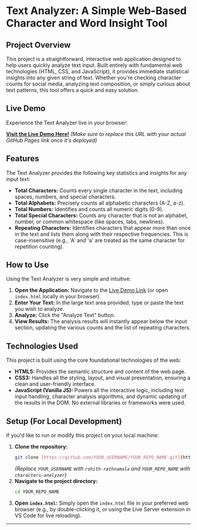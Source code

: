 # Text Analyzer: A Simple Web-Based Character and Word Insight Tool

## Project Overview

This project is a straightforward, interactive web application designed to help users quickly analyze text input. Built entirely with fundamental web technologies (HTML, CSS, and JavaScript), it provides immediate statistical insights into any given string of text. Whether you're checking character counts for social media, analyzing text composition, or simply curious about text patterns, this tool offers a quick and easy solution.

## Live Demo

Experience the Text Analyzer live in your browser:

**[Visit the Live Demo Here!](https://rohith-rathnamala.github.io/characters-analyzer/)**
*(Make sure to replace this URL with your actual GitHub Pages link once it's deployed)*

## Features

The Text Analyzer provides the following key statistics and insights for any input text:

* **Total Characters:** Counts every single character in the text, including spaces, numbers, and special characters.
* **Total Alphabets:** Precisely counts all alphabetic characters (A-Z, a-z).
* **Total Numbers:** Identifies and counts all numeric digits (0-9).
* **Total Special Characters:** Counts any character that is not an alphabet, number, or common whitespace (like spaces, tabs, newlines).
* **Repeating Characters:** Identifies characters that appear more than once in the text and lists them along with their respective frequencies. This is case-insensitive (e.g., 'A' and 'a' are treated as the same character for repetition counting).

## How to Use

Using the Text Analyzer is very simple and intuitive:

1.  **Open the Application:** Navigate to the [Live Demo Link](https://rohith-rathnamala.github.io/characters-analyzer/) (or open `index.html` locally in your browser).
2.  **Enter Your Text:** In the large text area provided, type or paste the text you wish to analyze.
3.  **Analyze:** Click the "Analyze Text" button.
4.  **View Results:** The analysis results will instantly appear below the input section, updating the various counts and the list of repeating characters.

## Technologies Used

This project is built using the core foundational technologies of the web:

* **HTML5:** Provides the semantic structure and content of the web page.
* **CSS3:** Handles all the styling, layout, and visual presentation, ensuring a clean and user-friendly interface.
* **JavaScript (Vanilla JS):** Powers all the interactive logic, including text input handling, character analysis algorithms, and dynamic updating of the results in the DOM. No external libraries or frameworks were used.

## Setup (For Local Development)

If you'd like to run or modify this project on your local machine:

1.  **Clone the repository:**
    ```bash
    git clone [https://github.com/YOUR_USERNAME/YOUR_REPO_NAME.git](https://github.com/YOUR_USERNAME/YOUR_REPO_NAME.git)
    ```
    *(Replace `YOUR_USERNAME` with `rohith-rathnamala` and `YOUR_REPO_NAME` with `characters-analyzer`)*
2.  **Navigate to the project directory:**
    ```bash
    cd YOUR_REPO_NAME
    ```
3.  **Open `index.html`:**
    Simply open the `index.html` file in your preferred web browser (e.g., by double-clicking it, or using the Live Server extension in VS Code for live reloading).

---
